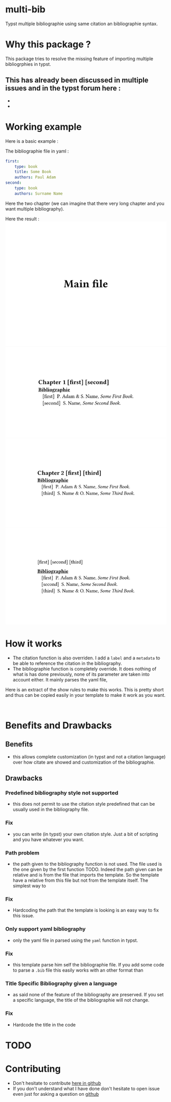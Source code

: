 # multi-bib
Typst multiple bibliographie using same citation an bibliographie syntax.

# Why this package ?
This package tries to resolve the missing feature of importing multiple
bibliogrphies in typst.

This has already been discussed in multiple issues and in the typst forum here :
- 
-
- 

# Working example

Here is a basic example :

The bibliographie file in yaml :

```yaml
first:
    type: book
    title: Some Book
    authors: Paul Adam
second:
    type: book
    authors: Surname Name
```

Here the two chapter (we can imagine that there very long chapter and you want
multiple bibliography).


Here the result :
![](examples/main_1.svg)
![](examples/main_2.svg)
![](examples/main_3.svg)
![](examples/main_4.svg)

# How it works
- The citation function is also overriden. I add a `label` and a `metadata` to
be able to reference the citation in the bibliography.
- The bibliographie function is completely override. It does nothing of what is
  has done previously, none of its parameter are taken into account either. It
mainly parses the yaml file, 


Here is an extract of the show rules to make this works. This is pretty short
and thus can be copied easily in your template to make it work as you want.
```typ


```

# Benefits and Drawbacks
## Benefits
- this allows complete customization (in typst and not a citation language) over
how citate are showed and customization of the bibliographie.
## Drawbacks
### Predefined bibliography style not supported
- this does not permit to use the citation style predefined that can be usually
  used in the bibliography file.
### Fix
- you can write (in typst) your own citation style. Just a bit of scripting and
  you have whatever you want.
### Path problem
- the path given to the bibliography function is not used. The file used is the
  one given by the first function TODO. Indeed the path given can be relative
  and is from the file that imports the template. So the template have a
relative from this file but not from the template itself. The simplest way to
### Fix
- Hardcoding the path that the template is looking is an easy way to fix this
issue.
### Only support yaml bibliography
- only the yaml file in parsed using the `yaml` function in typst.
### Fix
- this template parse him self the bibliographie file. If you add some code to
parse a `.bib` file this easily works with an other format than
### Title Specific Bibliography given a language
- as said none of the feature of the bibliography are preserved. If you set a
specific language, the title of the bibliographie will not change.
### Fix
- Hardcode the title in the code

# TODO


# Contributing
- Don't hesitate to contribute [here in github]()
- If you don't understand what I have done don't hesitate to open issue even
just for asking a question on [github]()
